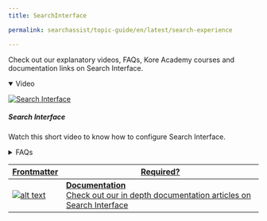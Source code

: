 ```yaml
---
title: SearchInterface

permalink: searchassist/topic-guide/en/latest/search-experience

---
```

<!--#### Topic Guide
###### Search Interface-->

  Check out our explanatory videos, FAQs, Kore Academy courses and documentation links on Search Interface.

<details class="introduction-video" open>
  <summary>Video
  </summary>
  
   [![Search Interface](images/VideoCoverImage.png)](https://player.vimeo.com/video/751566591?h=7092eefd06&badge=0&autopause=0&player_id=0&app_id=58479/embed)

  ##### Search Interface
  Watch this short video to know how to configure Search Interface.

</details>

<details>
  <summary>FAQs
  </summary>

  <a class="doc-link" target="_blank" href="https://docs.kore.ai/searchassist/concepts/designing-search-experience/designing-search-experience/">
 
 How to customize search Experience?

</a>

 <a class="doc-link" target="_blank" href="https://docs.kore.ai/searchassist/concepts/designing-search-experience/designing-search-experience/">
 
 What is the Search bar and Assistant experience?


</a>
 
  
<a class="doc-link" target="_blank" href="https://docs.kore.ai/searchassist/concepts/designing-search-experience/designing-search-experience/">

  How to design my search bar experience?

</a>
  
</details>


<a class="doc-link" target="_blank" href="https://docs.kore.ai/searchassist/concepts/designing-search-experience/designing-search-experience/">
 

| Frontmatter | Required? |
|-------------|-------------|
| ![alt text](images/docIcon.svg "Title") | **Documentation**  <br /> Check out our in depth documentation articles on Search Interface | 


</a>
